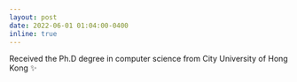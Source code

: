 ```yaml
---
layout: post
date: 2022-06-01 01:04:00-0400
inline: true 
---
```


Received the Ph.D degree in computer science from City University of Hong Kong :sparkles: